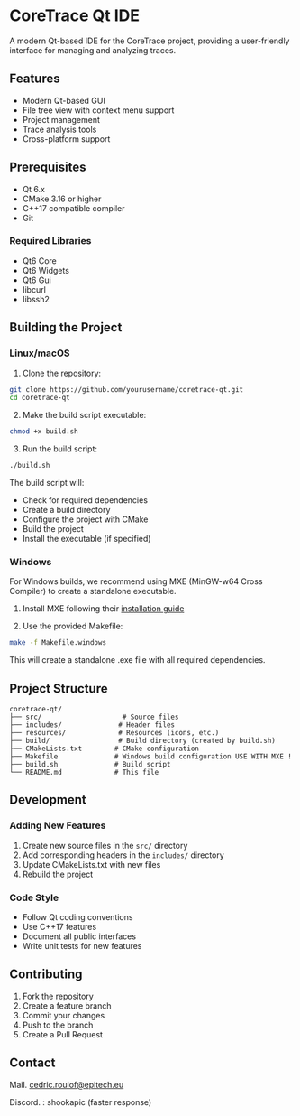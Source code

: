 # CoreTrace Qt IDE

A modern Qt-based IDE for the CoreTrace project, providing a user-friendly interface for managing and analyzing traces.

## Features

- Modern Qt-based GUI
- File tree view with context menu support
- Project management
- Trace analysis tools
- Cross-platform support

## Prerequisites

- Qt 6.x
- CMake 3.16 or higher
- C++17 compatible compiler
- Git

### Required Libraries

- Qt6 Core
- Qt6 Widgets
- Qt6 Gui
- libcurl
- libssh2

## Building the Project

### Linux/macOS

1. Clone the repository:
```bash
git clone https://github.com/yourusername/coretrace-qt.git
cd coretrace-qt
```

2. Make the build script executable:
```bash
chmod +x build.sh
```

3. Run the build script:
```bash
./build.sh
```

The build script will:
- Check for required dependencies
- Create a build directory
- Configure the project with CMake
- Build the project
- Install the executable (if specified)

### Windows

For Windows builds, we recommend using MXE (MinGW-w64 Cross Compiler) to create a standalone executable.

1. Install MXE following their [installation guide](https://mxe.cc/#tutorial)

2. Use the provided Makefile:
```bash
make -f Makefile.windows
```

This will create a standalone .exe file with all required dependencies.

## Project Structure

```
coretrace-qt/
├── src/                    # Source files
├── includes/              # Header files
├── resources/             # Resources (icons, etc.)
├── build/                 # Build directory (created by build.sh)
├── CMakeLists.txt        # CMake configuration
├── Makefile              # Windows build configuration USE WITH MXE !
├── build.sh              # Build script
└── README.md             # This file
```

## Development

### Adding New Features

1. Create new source files in the `src/` directory
2. Add corresponding headers in the `includes/` directory
3. Update CMakeLists.txt with new files
4. Rebuild the project

### Code Style

- Follow Qt coding conventions
- Use C++17 features
- Document all public interfaces
- Write unit tests for new features

## Contributing

1. Fork the repository
2. Create a feature branch
3. Commit your changes
4. Push to the branch
5. Create a Pull Request

## Contact

Mail. cedric.roulof@epitech.eu

Discord. : shookapic (faster response)